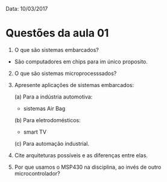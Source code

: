 
Data: 10/03/2017
# Questões da aula 01
 1. O que são sistemas embarcados?
- São computadores em chips para im único proposito.

 2. O que são sistemas microprocesssados?

 3. Apresente aplicações de sistemas embarcados:
 	
	(a) Para a indústria automotiva:
	- sistemas Air Bag
	
	(b) Para eletrodomésticos: 
	- smart TV
	
	(c) Para automação industrial.

 4. Cite arquiteturas possíveis e as diferenças entre elas.

 5. Por que usamos o MSP430 na disciplina, ao invés de outro microcontrolador?
